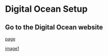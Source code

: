 # Digital Ocean Setup
  
## Go to the Digital Ocean website

[page](https://www.digitalocean.com/)

[image1](../images/ss_1_erlang.png)

